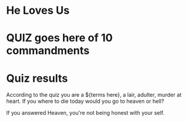 # He Loves Us

# QUIZ goes here of 10 commandments 

# Quiz results

According to the quiz you are a ${terms here}, a lair, adulter, murder at heart. If you where to die today would you go to heaven or hell? 

If you answered Heaven, you're not being honest with your self. 
